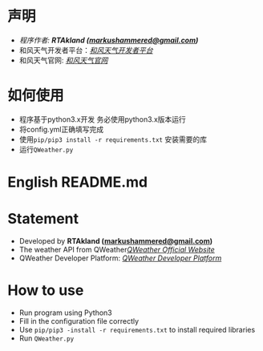 # 声明
- *程序作者: **RTAkland (markushammered@gmail.com)***
- 和风天气开发者平台：<i><a href="https://dev.qweather.com" target="_blank">和风天气开发者平台</a></i>
- 和风天气官网: <i><a href="https://qweather.com" target="_blank">和风天气官网</a></i>

# 如何使用
- 程序基于python3.x开发 务必使用python3.x版本运行
- 将config.yml正确填写完成
- 使用`pip/pip3 install -r requirements.txt` 安装需要的库
- 运行`QWeather.py`

# English README.md
# Statement
- Developed by **RTAkland (markushammered@gmail.com)**
- The weather API from QWeather<i><a href="https://qweather.com" target="_blank">QWeather Official Website</a></i>
- QWeather Developer Platform: <i><a href="https://dev.qweather.com" target="_blank">QWeather Developer Platform</a></i>

# How to use
- Run program using Python3
- Fill in the configuration file correctly
- Use `pip/pip3 -install -r requirements.txt` to install required libraries
- Run `QWeather.py`